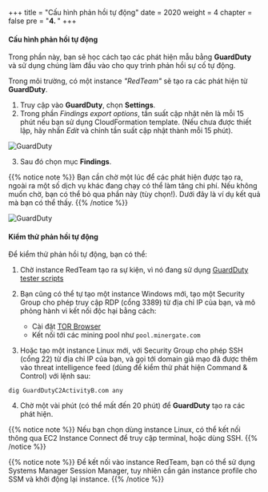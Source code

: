 +++
title = "Cấu hình phản hồi tự động"
date = 2020
weight = 4
chapter = false
pre = "<b>4. </b>"
+++

#### Cấu hình phản hồi tự động

Trong phần này, bạn sẽ học cách tạo các phát hiện mẫu bằng **GuardDuty** và sử dụng chúng làm đầu vào cho quy trình phản hồi sự cố tự động.

Trong môi trường, có một instance _"RedTeam"_ sẽ tạo ra các phát hiện từ **GuardDuty**.

1. Truy cập vào **GuardDuty**, chọn **Settings**.
2. Trong phần _Findings export options_, tần suất cập nhật nên là mỗi 15 phút nếu bạn sử dụng CloudFormation template. (Nếu chưa được thiết lập, hãy nhấn _Edit_ và chỉnh tần suất cập nhật thành mỗi 15 phút).

![GuardDuty](/images/4/GuardDuty_frequency.png?width=90pc)

3. Sau đó chọn mục **Findings**.

{{% notice note %}}
Bạn cần chờ một lúc để các phát hiện được tạo ra, ngoài ra một số dịch vụ khác đang chạy có thể làm tăng chi phí. Nếu không muốn chờ, bạn có thể bỏ qua phần này (tùy chọn!). Dưới đây là ví dụ kết quả mà bạn có thể thấy.
{{% /notice %}}

![GuardDuty](/images/4/GuardDuty_findings.png?width=90pc)


#### Kiểm thử phản hồi tự động

Để kiểm thử phản hồi tự động, bạn có thể:

1. Chờ instance RedTeam tạo ra sự kiện, vì nó đang sử dụng [GuardDuty tester scripts](https://github.com/awslabs/amazon-guardduty-tester)

2. Bạn cũng có thể tự tạo một instance Windows mới, tạo một Security Group cho phép truy cập RDP (cổng 3389) từ địa chỉ IP của bạn, và mô phỏng hành vi kết nối độc hại bằng cách:

   - Cài đặt [TOR Browser](https://www.torproject.org/download/)
   - Kết nối tới các mining pool như `pool.minergate.com`

3. Hoặc tạo một instance Linux mới, với Security Group cho phép SSH (cổng 22) từ địa chỉ IP của bạn, và gọi tới domain giả mạo đã được thêm vào threat intelligence feed (dùng để kiểm thử phát hiện Command & Control) với lệnh sau:
```
dig GuardDutyC2ActivityB.com any
```

4. Chờ một vài phút (có thể mất đến 20 phút) để **GuardDuty** tạo ra các phát hiện.

{{% notice note %}}
Nếu bạn chọn dùng instance Linux, có thể kết nối thông qua EC2 Instance Connect để truy cập terminal, hoặc dùng SSH.
{{% /notice %}}

{{% notice note %}}
Để kết nối vào instance RedTeam, bạn có thể sử dụng Systems Manager Session Manager, tuy nhiên cần gán instance profile cho SSM và khởi động lại instance.
{{% /notice %}}
